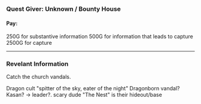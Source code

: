 ### Quest Giver: Unknown / Bounty House

#### Pay: 
250G for substantive information
500G for information that leads to capture
2500G for capture

***

### Revelant Information
 
 Catch the church vandals.
 
 Dragon cult
 "spitter of the sky, eater of the night"
 Dragonborn vandal?
 Kasan? -> leader?. scary dude
 "The Nest" is their hideout/base